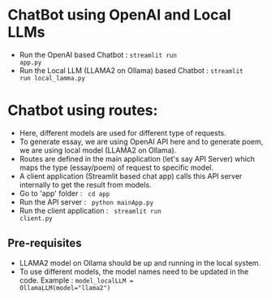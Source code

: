 # ChatBot using OpenAI and Local LLMs
* Run the OpenAI based Chatbot : <code>streamlit run app.py</code>
* Run the Local LLM (LLAMA2 on Ollama) based Chatbot : <code>streamlit run local_lamma.py</code>

# Chatbot using routes:
* Here, different models are used for different type of requests.
* To generate essay, we are using OpenAI API here and to generate poem, we are using local model (LLAMA2 on Ollama).
* Routes are defined in the main application (let's say API Server) which maps the type (essay/poem) of request to specific model.
* A client application (Streamlit based chat app) calls this API server internally to get the result from models.    
* Go to 'app' folder : <code> cd app </code>
* Run the API server : <code> python mainApp.py</code>
* Run the client application : <code> streamlit run client.py</code>


## Pre-requisites
* LLAMA2 model on Ollama should be up and running in the local system.
* To use different models, the model names need to be updated in the code. Example : <code>model_localLLM = OllamaLLM(model="llama2")</code>